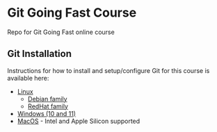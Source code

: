 # Git Going Fast Course

Repo for Git Going Fast online course

## Git Installation

Instructions for how to install and setup/configure Git for this course is available here:

* [Linux](./setup/linux/README.md "Git installation for Linux - overview")
  * [Debian family](./setup/linux/Debian.md "Git installation for Debian-family distros")
  * [RedHat family](./setup/linux/Debian.md "Git installation for RedHat-family distros")
* [Windows (10 and 11)](./setup/windows/README.md "Git installation for Windows 10 and 11")
* [MacOS](./setup/mac/README.md "Git installation for MacOS (Intel and Apple Silicon)") - Intel and Apple Silicon supported


